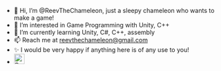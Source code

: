 ﻿- 👋 Hi, I’m @ReevTheChameleon, just a sleepy chameleon who wants to make a game!
- 👀 I’m interested in Game Programming with Unity, C++
- 🌱 I’m currently learning Unity, C#, C++, assembly
- 📫 Reach me at reevthechameleon@gmail.com
- ✨ I would be very happy if anything here is of any use to you!
- <a href='https://ko-fi.com/reevthechameleon' target='_blank'><img height='24' src='https://storage.ko-fi.com/cdn/brandasset/kofi_button_stroke.png' border='0' alt='Buy Me an Iced Chocolate at ko-fi.com' /></a>

<!---
ReevTheChameleon/ReevTheChameleon is a ✨ special ✨ repository because its `README.md` (this file) appears on your GitHub profile.
You can click the Preview link to take a look at your changes.
--->
